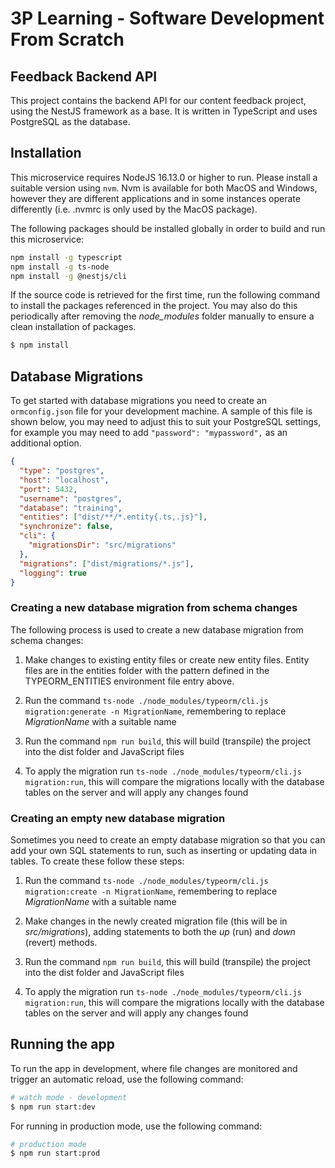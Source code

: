 # 3P Learning - Software Development From Scratch

## Feedback Backend API

This project contains the backend API for our content feedback project, using the NestJS framework as a base. It is written in TypeScript and uses PostgreSQL as the database.

## Installation

This microservice requires NodeJS 16.13.0 or higher to run. Please install a suitable version using `nvm`. Nvm is available for both MacOS and Windows, however they are different applications and in some instances operate differently (i.e. .nvmrc is only used by the MacOS package).

The following packages should be installed globally in order to build and run this microservice:

```bash
npm install -g typescript
npm install -g ts-node
npm install -g @nestjs/cli
```

If the source code is retrieved for the first time, run the following command to install the packages referenced in the project. You may also do this periodically after removing the _node_modules_ folder manually to ensure a clean installation of packages.

```bash
$ npm install
```

## Database Migrations

To get started with database migrations you need to create an `ormconfig.json` file for your development machine. A sample of this file is shown below, you may need to adjust this to suit your PostgreSQL settings, for example you may need to add `"password": "mypassword",` as an additional option.

```json
{
  "type": "postgres",
  "host": "localhost",
  "port": 5432,
  "username": "postgres",
  "database": "training",
  "entities": ["dist/**/*.entity{.ts,.js}"],
  "synchronize": false,
  "cli": {
    "migrationsDir": "src/migrations"
  },
  "migrations": ["dist/migrations/*.js"],
  "logging": true
}
```

### Creating a new database migration from schema changes

The following process is used to create a new database migration from schema changes:

1. Make changes to existing entity files or create new entity files. Entity files are in the entities folder with the pattern defined in the TYPEORM_ENTITIES environment file entry above.

2. Run the command `ts-node ./node_modules/typeorm/cli.js migration:generate -n MigrationName`, remembering to replace _MigrationName_ with a suitable name

3. Run the command `npm run build`, this will build (transpile) the project into the dist folder and JavaScript files

4. To apply the migration run `ts-node ./node_modules/typeorm/cli.js migration:run`, this will compare the migrations locally with the database tables on the server and will apply any changes found

### Creating an empty new database migration

Sometimes you need to create an empty database migration so that you can add your own SQL statements to run, such as inserting or updating data in tables. To create these follow these steps:

1. Run the command `ts-node ./node_modules/typeorm/cli.js migration:create -n MigrationName`, remembering to replace _MigrationName_ with a suitable name

2. Make changes in the newly created migration file (this will be in _src/migrations_), adding statements to both the _up_ (run) and _down_ (revert) methods.

3. Run the command `npm run build`, this will build (transpile) the project into the dist folder and JavaScript files

4. To apply the migration run `ts-node ./node_modules/typeorm/cli.js migration:run`, this will compare the migrations locally with the database tables on the server and will apply any changes found

## Running the app

To run the app in development, where file changes are monitored and trigger an automatic reload, use the following command:

```bash
# watch mode - development
$ npm run start:dev
```

For running in production mode, use the following command:

```bash
# production mode
$ npm run start:prod
```
